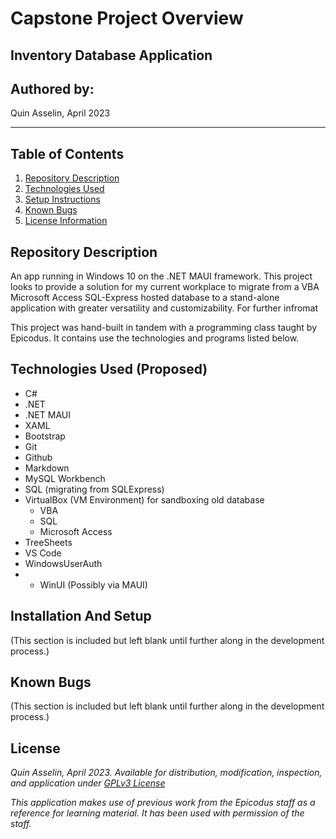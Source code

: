 
# Capstone Project Overview

## Inventory Database Application
  
## Authored by:

Quin Asselin, April 2023
***
## Table of Contents

1. [Repository Description](#repository-description)
2. [Technologies Used](#technologies-used)
3. [Setup Instructions](#installation-and-setup)
4. [Known Bugs](#known-bugs)
5. [License Information](#license)
  

## Repository Description

An app running in Windows 10 on the .NET MAUI framework. This project looks to provide a solution for my current workplace to migrate from a VBA Microsoft Access SQL-Express hosted database to a stand-alone application with greater versatility and customizability. 
For further infromat

This project was hand-built in tandem with a programming class taught by Epicodus. It contains use the technologies and programs listed below.


## Technologies Used (Proposed)

- C#
- .NET
-  .NET MAUI
- XAML
- Bootstrap
- Git
- Github
- Markdown
- MySQL Workbench
- SQL (migrating from SQLExpress)
- VirtualBox (VM Environment) for sandboxing old database
	* VBA
	* SQL
	* Microsoft Access
- TreeSheets
- VS Code
- WindowsUserAuth
- * WinUI (Possibly via MAUI)


## Installation And Setup

(This section is included but left blank until further along in the development process.)


## Known Bugs

(This section is included but left blank until further along in the development process.)


## License

*Quin Asselin, April 2023. Available for distribution, modification, inspection, and application under [GPLv3 License](https://www.gnu.org/licenses/gpl-3.0.en.html)*

*This application makes use of previous work from the Epicodus staff as a reference for learning material. It has been used with permission of the staff.*